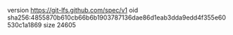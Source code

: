 version https://git-lfs.github.com/spec/v1
oid sha256:4855870b610cb66b6b1903787136dae86d1eab3dda9edd4f355e60530c1a1869
size 24605
